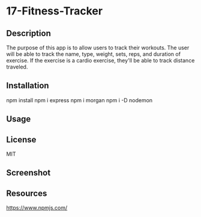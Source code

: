 # 17-Fitness-Tracker

  ## Description
  The purpose of this app is to allow users to track their workouts.  The user will be able to track the name, type, weight, sets, reps, and duration of exercise. If the exercise is a cardio exercise, they'll be able to track distance traveled.
 
  ## Installation
npm install 
npm i express
npm i morgan 
npm i -D nodemon

  ## Usage

  ## License
MIT
  ## Screenshot

  ## Resources
  https://www.npmjs.com/